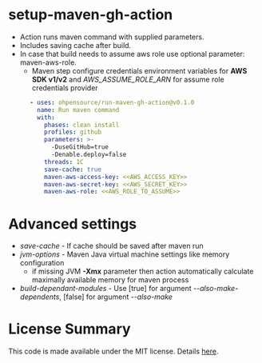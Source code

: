 # setup-maven-gh-action

* Action runs maven command with supplied parameters. 
* Includes saving cache after build. 
* In case that build needs to assume aws role use optional parameter: maven-aws-role.
    * Maven step configure credentials environment variables for **AWS SDK v1/v2** and _AWS_ASSUME_ROLE_ARN_ for assume role credentials provider

```yaml
      - uses: ohpensource/run-maven-gh-action@v0.1.0
        name: Run maven command
        with:
          phases: clean install
          profiles: github
          parameters: >- 
            -DuseGitHub=true
            -Denable.deploy=false
          threads: 1C
          save-cache: true
          maven-aws-access-key: <<AWS_ACCESS_KEY>>
          maven-aws-secret-key: <<AWS_SECRET_KEY>>
          maven-aws-role: <<AWS_ROLE_TO_ASSUME>>
```

# Advanced settings

* _save-cache_ - If cache should be saved after maven run
* _jvm-options_ - Maven Java virtual machine settings like memory configuration
    * if missing JVM **-Xmx** parameter then action automatically calculate maximally available memory for maven process
* _build-dependant-modules_ - Use [true] for argument _--also-make-dependents_, [false] for argument _--also-make_

# License Summary

This code is made available under the MIT license. Details [here](LICENSE).
